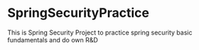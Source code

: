 # SpringSecurityPractice
This is Spring Security Project to practice spring security basic fundamentals and do own R&amp;D
